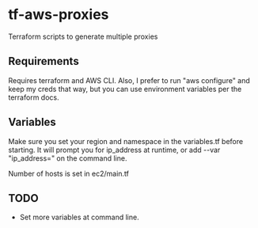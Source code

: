# tf-aws-proxies
Terraform scripts to generate multiple proxies

## Requirements
Requires terraform and AWS CLI. Also, I prefer to run "aws configure" and keep my creds that way, but you can use environment variables per the terraform docs. 

## Variables
Make sure you set your region and namespace in the variables.tf before starting. It will prompt you for ip_address at runtime, or add --var "ip_address=<your host internet ip>" on the command line.

Number of hosts is set in ec2/main.tf 

## TODO
- Set more variables at command line.

